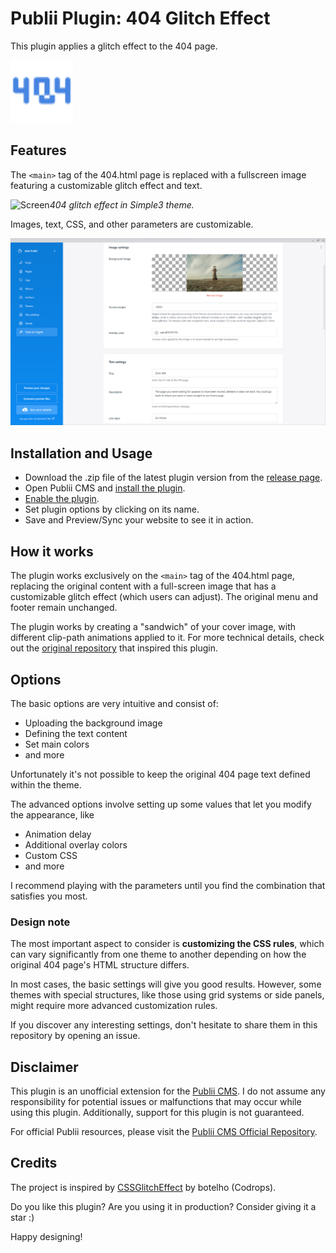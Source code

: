 # Publii Plugin: 404 Glitch Effect 
This plugin applies a glitch effect to the 404 page.

<p><img height="100" alt="publii plugin" title="Plugin icons" src="https://raw.githubusercontent.com/gpsblues/Publii-Plugin-404-Glitch-Effect/b5852c3caf483c827090fb81efcf4aa5ff9b0daa/.assets/thumbnail.svg"></p>

## Features
The `<main>` tag of the 404.html page is replaced with a fullscreen image featuring a customizable glitch effect and text.

![Screen](https://github.com/gpsblues/Publii-Plugin-404-Glitch-Effect/blob/main/.assets/screen.gif)*404 glitch effect in Simple3 theme.*

Images, text, CSS, and other parameters are customizable.

![Publii plugin screenshot](https://raw.githubusercontent.com/gpsblues/Publii-Plugin-404-Glitch-Effect/refs/heads/main/.assets/screen.png)

## Installation and Usage
- Download the .zip file of the latest plugin version from the [release page](https://github.com/gpsblues/Publii-Plugin-Front-Slider/releases/).
- Open Publii CMS and [install the plugin](https://getpublii.com/docs/plugins.html#installingplugins).
- [Enable the plugin](https://getpublii.com/docs/plugins.html#enablingplugins).
- Set plugin options by clicking on its name.
- Save and Preview/Sync your website to see it in action.

## How it works
The plugin works exclusively on the `<main>` tag of the 404.html page, replacing the original content with a full-screen image that has a customizable glitch effect (which users can adjust). The original menu and footer remain unchanged.

The plugin works by creating a "sandwich" of your cover image, with different clip-path animations applied to it. For more technical details, check out the [original repository](https://github.com/codrops/CSSGlitchEffect/) that inspired this plugin.

## Options
The basic options are very intuitive and consist of:
- Uploading the background image
- Defining the text content
- Set main colors
- and more

Unfortunately it's not possible to keep the original 404 page text defined within the theme.

The advanced options involve setting up some values that let you modify the appearance, like
- Animation delay
- Additional overlay colors
- Custom CSS
- and more

I recommend playing with the parameters until you find the combination that satisfies you most.

### Design note
The most important aspect to consider is **customizing the CSS rules**, which can vary significantly from one theme to another depending on how the original 404 page's HTML structure differs.

In most cases, the basic settings will give you good results. However, some themes with special structures, like those using grid systems or side panels, might require more advanced customization rules.

If you discover any interesting settings, don't hesitate to share them in this repository by opening an issue.

## Disclaimer
This plugin is an unofficial extension for the [Publii CMS](https://getpublii.com/). I do not assume any responsibility for potential issues or malfunctions that may occur while using this plugin. Additionally, support for this plugin is not guaranteed.

For official Publii resources, please visit the [Publii CMS Official Repository](https://marketplace.getpublii.com/plugins/).

## Credits
The project is inspired by [CSSGlitchEffect](https://github.com/codrops/CSSGlitchEffect/) by botelho (Codrops).

Do you like this plugin? Are you using it in production? Consider giving it a star :)

Happy designing!